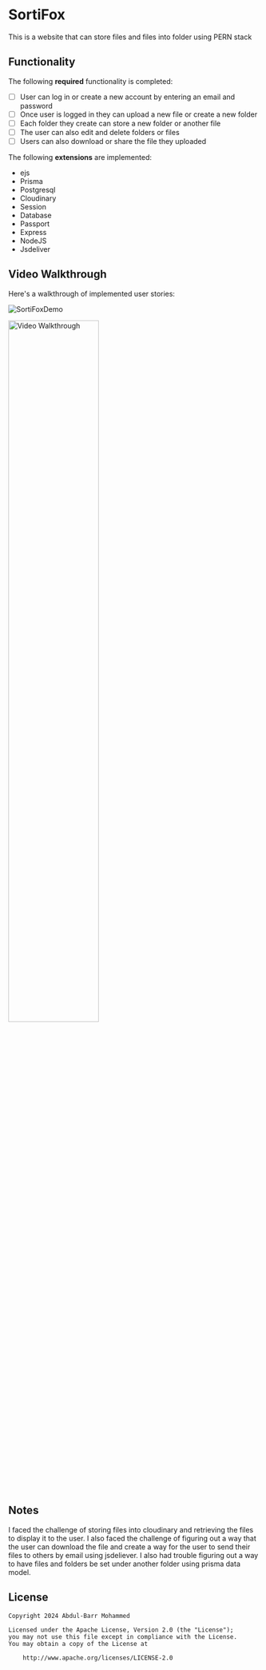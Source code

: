 
# SortiFox

This is a website that can store files and files into folder using PERN stack

## Functionality 

The following **required** functionality is completed:

* [ ] User can log in or create a new account by entering an email and password
* [ ] Once user is logged in they can upload a new file or create a new folder
* [ ] Each folder they create can store a new folder or another file
* [ ] The user can also edit and delete folders or files
* [ ] Users can also download or share the file they uploaded 

The following **extensions** are implemented:

* ejs
* Prisma
* Postgresql
* Cloudinary
* Session
* Database
* Passport
* Express
* NodeJS
* Jsdeliver


## Video Walkthrough

Here's a walkthrough of implemented user stories:

![SortiFoxDemo](https://github.com/user-attachments/assets/a62ad81f-a04c-4b49-ad0e-0ce66dd5b8d8)


<img src='walkthrough.gif' title='Video Walkthrough' width='60%' alt='Video Walkthrough' />

## Notes

I faced the challenge of storing files into cloudinary and retrieving the files to display it to the user. I also faced the challenge of figuring out a way that the user can download the file and 
create a way for the user to send their files to others by email using jsdeliever. I also had trouble figuring out a way to have files and folders be set under another folder using prisma data model.


## License

    Copyright 2024 Abdul-Barr Mohammed

    Licensed under the Apache License, Version 2.0 (the "License");
    you may not use this file except in compliance with the License.
    You may obtain a copy of the License at

        http://www.apache.org/licenses/LICENSE-2.0
